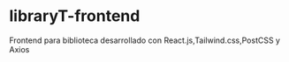 # libraryT-frontend
Frontend para biblioteca desarrollado con React.js,Tailwind.css,PostCSS y Axios
